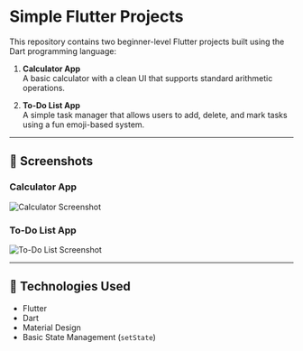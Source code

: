 # Simple Flutter Projects

This repository contains two beginner-level Flutter projects built using the Dart programming language:

1. **Calculator App**  
   A basic calculator with a clean UI that supports standard arithmetic operations.

2. **To-Do List App**  
   A simple task manager that allows users to add, delete, and mark tasks using a fun emoji-based system.

---

## 📱 Screenshots

### Calculator App
![Calculator Screenshot](C:\Users\golno\AndroidStudioProjects\calculator\calculator.png)

### To-Do List App
![To-Do List Screenshot](C:\Users\golno\AndroidStudioProjects\calculator\todo_list.png)

---

## 🚀 Technologies Used
- Flutter
- Dart
- Material Design
- Basic State Management (`setState`)
